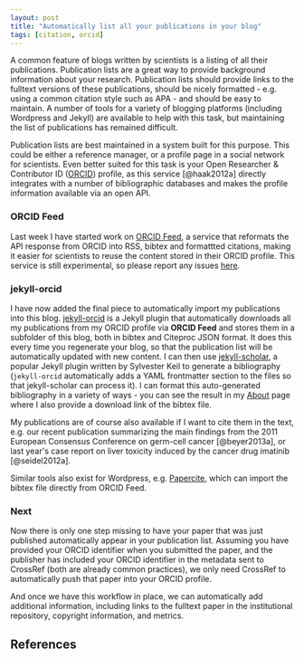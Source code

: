 ```yaml
---
layout: post
title: "Automatically list all your publications in your blog"
tags: [citation, orcid]
---
```

A common feature of blogs written by scientists is a listing of all their publications. Publication lists are a great way to provide background information about your research. Publication lists should provide links to the fulltext versions of these publications, should be nicely formatted - e.g. using a common citation style such as APA - and should be easy to maintain. A number of tools for a variety of blogging platforms (including Wordpress and Jekyll) are available to help with this task, but maintaining the list of publications has remained difficult.<!--more-->

Publication lists are best maintained in a system built for this purpose. This could be either a reference manager, or a profile page in a social network for scientists. Even better suited for this task is your Open Researcher & Contributor ID ([ORCID](http://orcid.org)) profile, as this service [@haak2012a] directly integrates with a number of bibliographic databases and makes the profile information available via an open API.

### ORCID Feed

Last week I have started work on [ORCID Feed](http://feed.labs.orcid-eu.org), a service that reformats the API response from ORCID into RSS, bibtex and formattted citations, making it easier for scientists to reuse the content stored in their ORCID profile. This service is still experimental, so please report any issues [here](https://github.com/orcid-eu-labs/orcid-feed/issues).

### jekyll-orcid

I have now added the final piece to automatically import my publications into this blog. [jekyll-orcid](https://github.com/mfenner/jekyll-orcid) is a Jekyll plugin that automatically downloads all my publications from my ORCID profile via **ORCID Feed** and stores them in a subfolder of this blog, both in bibtex and Citeproc JSON format. It does this every time you regenerate your blog, so that the publication list will be automatically updated with new content. I can then use [jekyll-scholar](https://github.com/inukshuk/jekyll-scholar), a popular Jekyll plugin written by Sylvester Keil to generate a bibliography (`jekyll-orcid` automatically adds a YAML frontmatter section to the files so that jekyll-scholar can process it). I can format this auto-generated bibliography in a variety of ways - you can see the result in my [About](/about.html) page where I also provide a download link of the bibtex file.

My publications are of course also available if I want to cite them in the text, e.g. our recent publication summarizing the main findings from the 2011 European Consensus Conference on germ-cell cancer [@beyer2013a], or last year's case report on liver toxicity induced by the cancer drug imatinib [@seidel2012a].

Similar tools also exist for Wordpress, e.g. [Papercite](http://wordpress.org/plugins/papercite/), which can import the bibtex file directly from ORCID Feed.

### Next

Now there is only one step missing to have your paper that was just published automatically appear in your publication list. Assuming you have provided your ORCID identifier when you submitted the paper, and the publisher has included your ORCID identifier in the metadata sent to CrossRef (both are already common practices), we only need CrossRef to automatically push that paper into your ORCID profile.

And once we have this workflow in place, we can automatically add additional information, including links to the fulltext paper in the institutional repository, copyright information, and metrics.

References
----------
